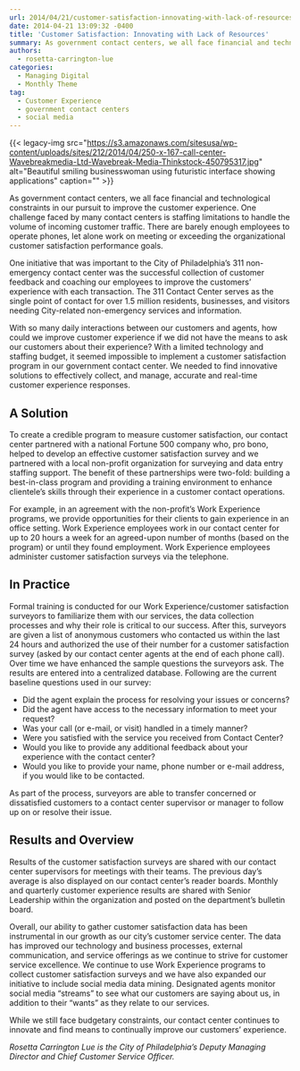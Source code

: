 ```yaml
---
url: 2014/04/21/customer-satisfaction-innovating-with-lack-of-resources.md
date: 2014-04-21 13:09:32 -0400
title: 'Customer Satisfaction: Innovating with Lack of Resources'
summary: As government contact centers, we all face financial and technological constraints in our pursuit to improve the customer experience. One challenge faced by many contact centers is staffing limitations to handle the volume of incoming customer traffic. There are barely enough employees to operate phones, let alone work on meeting or exceeding the organizational customer
authors:
  - rosetta-carrington-lue
categories:
  - Managing Digital
  - Monthly Theme
tag:
  - Customer Experience
  - government contact centers
  - social media
---
```


{{< legacy-img src="https://s3.amazonaws.com/sitesusa/wp-content/uploads/sites/212/2014/04/250-x-167-call-center-Wavebreakmedia-Ltd-Wavebreak-Media-Thinkstock-450795317.jpg" alt="Beautiful smiling businesswoman using futuristic interface showing applications" caption="" >}} 

As government contact centers, we all face financial and technological constraints in our pursuit to improve the customer experience. One challenge faced by many contact centers is staffing limitations to handle the volume of incoming customer traffic. There are barely enough employees to operate phones, let alone work on meeting or exceeding the organizational customer satisfaction performance goals.

One initiative that was important to the City of Philadelphia’s 311 non-emergency contact center was the successful collection of customer feedback and coaching our employees to improve the customers’ experience with each transaction. The 311 Contact Center serves as the single point of contact for over 1.5 million residents, businesses, and visitors needing City-related non-emergency services and information.

With so many daily interactions between our customers and agents, how could we improve customer experience if we did not have the means to ask our customers about their experience? With a limited technology and staffing budget, it seemed impossible to implement a customer satisfaction program in our government contact center. We needed to find innovative solutions to effectively collect, and manage, accurate and real-time customer experience responses.

## A Solution

To create a credible program to measure customer satisfaction, our contact center partnered with a national Fortune 500 company who, pro bono, helped to develop an effective customer satisfaction survey and we partnered with a local non-profit organization for surveying and data entry staffing support. The benefit of these partnerships were two-fold: building a best-in-class program and providing a training environment to enhance clientele’s skills through their experience in a customer contact operations.

For example, in an agreement with the non-profit’s Work Experience programs, we provide opportunities for their clients to gain experience in an office setting. Work Experience employees work in our contact center for up to 20 hours a week for an agreed-upon number of months (based on the program) or until they found employment. Work Experience employees administer customer satisfaction surveys via the telephone.

## In Practice

Formal training is conducted for our Work Experience/customer satisfaction surveyors to familiarize them with our services, the data collection processes and why their role is critical to our success. After this, surveyors are given a list of anonymous customers who contacted us within the last 24 hours and authorized the use of their number for a customer satisfaction survey (asked by our contact center agents at the end of each phone call). Over time we have enhanced the sample questions the surveyors ask. The results are entered into a centralized database. Following are the current baseline questions used in our survey:

  * Did the agent explain the process for resolving your issues or concerns?
  * Did the agent have access to the necessary information to meet your request?
  * Was your call (or e-mail, or visit) handled in a timely manner?
  * Were you satisfied with the service you received from Contact Center?
  * Would you like to provide any additional feedback about your experience with the contact center?
  * Would you like to provide your name, phone number or e-mail address, if you would like to be contacted.

As part of the process, surveyors are able to transfer concerned or dissatisfied customers to a contact center supervisor or manager to follow up on or resolve their issue.

## Results and Overview

Results of the customer satisfaction surveys are shared with our contact center supervisors for meetings with their teams. The previous day’s average is also displayed on our contact center’s reader boards. Monthly and quarterly customer experience results are shared with Senior Leadership within the organization and posted on the department’s bulletin board.

Overall, our ability to gather customer satisfaction data has been instrumental in our growth as our city’s customer service center. The data has improved our technology and business processes, external communication, and service offerings as we continue to strive for customer service excellence. We continue to use Work Experience programs to collect customer satisfaction surveys and we have also expanded our initiative to include social media data mining. Designated agents monitor social media “streams” to see what our customers are saying about us, in addition to their “wants” as they relate to our services.

While we still face budgetary constraints, our contact center continues to innovate and find means to continually improve our customers’ experience.

_Rosetta Carrington Lue is the City of Philadelphia&#8217;s Deputy Managing Director and Chief Customer Service Officer._